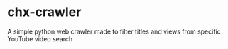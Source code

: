 # chx-crawler
A simple python web crawler made to filter titles and views from specific YouTube video search
